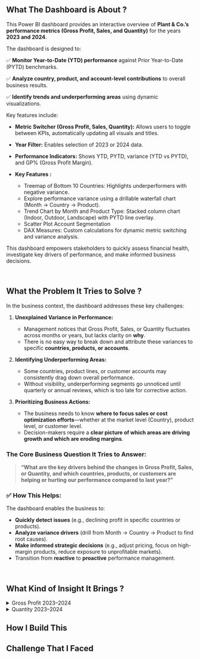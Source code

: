 ##  What The Dashboard is About ?
This Power BI dashboard provides an interactive overview of **Plant & Co.’s performance metrics (Gross Profit, Sales, and Quantity)** for the years **2023 and 2024**.

The dashboard is designed to:

✅ **Monitor Year-to-Date (YTD) performance** against Prior Year-to-Date (PYTD) benchmarks.

✅ **Analyze country, product, and account-level contributions** to overall business results.

✅ **Identify trends and underperforming areas** using dynamic visualizations.

Key features include:

* **Metric Switcher (Gross Profit, Sales, Quantity):** Allows users to toggle between KPIs, automatically updating all visuals and titles.
* **Year Filter:** Enables selection of 2023 or 2024 data.
* **Performance Indicators:** Shows YTD, PYTD, variance (YTD vs PYTD), and GP% (Gross Profit Margin).
* **Key Features :**

  * Treemap of Bottom 10 Countries: Highlights underperformers with negative variance.
  * Explore performance variance using a drillable waterfall chart (Month → Country → Product).
  * Trend Chart by Month and Product Type: Stacked column chart (Indoor, Outdoor, Landscape) with PYTD line overlay.
  * Scatter Plot Account Segmentation
  * DAX Measures: Custom calculations for dynamic metric switching and variance analysis.

This dashboard empowers stakeholders to quickly assess financial health, investigate key drivers of performance, and make informed business decisions.

<br>

## What the Problem It Tries to Solve ?
In the business context, the dashboard addresses these key challenges:

1. **Unexplained Variance in Performance:**

   * Management notices that Gross Profit, Sales, or Quantity fluctuates across months or years, but lacks clarity on **why**.
   * There is no easy way to break down and attribute these variances to specific **countries, products, or accounts**.

2. **Identifying Underperforming Areas:**

   * Some countries, product lines, or customer accounts may consistently drag down overall performance.
   * Without visibility, underperforming segments go unnoticed until quarterly or annual reviews, which is too late for corrective action.

3. **Prioritizing Business Actions:**

   * The business needs to know **where to focus sales or cost optimization efforts**—whether at the market level (Country), product level, or customer level.
   * Decision-makers require a **clear picture of which areas are driving growth and which are eroding margins**.


### The Core Business Question It Tries to Answer:

> **“What are the key drivers behind the changes in Gross Profit, Sales, or Quantity, and which countries, products, or customers are helping or hurting our performance compared to last year?”**


### ✅ How This Helps:

The dashboard enables the business to:

* **Quickly detect issues** (e.g., declining profit in specific countries or products).
* **Analyze variance drivers** (drill from Month → Country → Product to find root causes).
* **Make informed strategic decisions** (e.g., adjust pricing, focus on high-margin products, reduce exposure to unprofitable markets).
* Transition from **reactive** to **proactive** performance management.

<br>


## What Kind of Insight It Brings ?

<details>
  <summary>Gross Profit 2023–2024</summary>
  
### ✅ Overall KPI Highlights
> Overall, total Gross Profit (YTD) dropped from 5.15M in 2023 to 1.40M in 2024 for the same period. However, the YTD vs PYTD gap improved
  significantly from -265K to -78K, indicating that the downward trend has been successfully mitigated. Gross Profit Margin remained relatively
  stable at around 39%, showing that margin structure is well maintained.


### ✅ Monthly Trend
> Monthly trends show sharp fluctuations. In 2023, declines were consistent in Q4, while in 2024 there was a positive spike in February (+117K)
  before declining again in March–April. This highlights the need for a more consistent month-on-month improvement momentum going forward.


### ✅ Product Type Performance
> Outdoor products continue to support growth amid weaknesses in Indoor & Landscape. In 2024, Outdoor recorded a net +44K while other products declined.  
  This signals an opportunity to expand Outdoor’s market share in the right segments.


### ✅ Country Breakdown
> Country analysis shows that some major contributors dropped sharply, such as Canada (-41K), Germany (-25K), and Japan (-19K). Conversely, markets
  like Poland, Qatar, and Thailand posted positive growth, albeit on a smaller scale.  
> **Recommendation**: strengthen strategies in declining markets and scale up in growing ones.”


### ✅ Account Segmentation
> The profitability segmentation scatter plot illustrates where accounts sit in terms of value (YTD sales) and profitability (GP%). Most accounts
  remain clustered in the Low Value–Low GP% quadrant, highlighting a concentration of lower-contributing accounts. A few accounts are beginning to
  shift toward higher GP% areas, though their overall value is still modest. This segmentation helps visualize opportunities for prioritization—accounts
  with high GP% but lower volumes could be targeted with up-sell and cross-sell strategies to move them into the High Value–High GP% quadrant.


### ✅ Slide 6 — Actionable Key Takeaways
- ✔️ **Maintain margins** — control pricing & costs.  
- ✔️ **Drive volume** — future Gross Profit growth hinges on account & key market penetration.  
- ✔️ **Focus on Outdoor** — clear opportunities for strengthening sales in this product.  
- ✔️ **Strengthen market strategy** — address declines in major countries, scale up in positive ones.  
- ✔️ **Ensure monthly consistency** — avoid performance volatility with a more stable sales pipeline.

  
</details>

<details>
  <summary>Quantity 2023–2024</summary>


### ✅ Key KPIs Comparison

| KPI              | 2023        | 2024        | Change       |
|------------------|-------------|-------------|--------------|
| Quantity YTD     | 555.66K     | 148.47K     | ▼ -407.19K * |
| PYTD             | 538.61K     | 160.84K     |              |
| YTD vs PYTD      | +17.05K     | -12.37K     | ▼ -29.42K    |
| Gross Profit %   | 39.62%      | 39.15%      | ≈ Stable     |

> *The large quantity gap is likely due to slicers filtering different product segments.



### ✅ Monthly Trend & Quarterly Highlights

| Period        | 2023           | 2024           | Insight                                 |
|---------------|----------------|----------------|-----------------------------------------|
| Q1            | Strong start   | Strong start   | Comparable performance                  |
| Q2            | +30K growth    | -30K decline   | Major driver of YoY quantity drop       |
| April (MoM)   | +12K           | -9.4K          | Sharp reversal                          |
| June (MoM)    | +13K           | N/A            | Lost growth momentum                    |

>  **Insight**: Q2 2024 is a critical turning point and requires immediate investigation.



### ✅ Country-Level Insights

| Country        | 2023 (Δ Qty) | 2024 (Δ Qty) | Notes                                  |
|----------------|--------------|--------------|----------------------------------------|
| China          | -9.76K       | N/A          | Sharp decline in 2023                  |
| France         | -9.36K       | N/A          | Same as China                          |
| Canada         | +3K →        | -5.42K ↓     | Major reversal                         |
| US             | +1.5K →      | -2.45K ↓     | Decline in 2024                        |
| Saudi Arabia   | +11.5K ↑     | N/A          | Key driver in 2023                     |
| Portugal       | N/A          | +4.1K ↑      | Growth area in 2024                    |



### ✅ Product Performance

| Product Type | 2023 (Δ Qty) | 2024 (Δ Qty) | Insights                                |
|--------------|--------------|--------------|-----------------------------------------|
| Outdoor      | +24.8K ↑     | -4.1K ↓      | Lost key momentum                       |
| Indoor       | -4.7K ↓      | -6.6K ↓      | Consistent underperformance             |
| Landscape    | -3.1K ↓      | -1.6K ↓      | Needs evaluation for relevance          |



### ✅ Account Profitability (Scatter Chart)

- Accounts in **low quantity, high GP%**: strong **upsell potential**.
- Accounts in **high quantity, low GP%**: may need **pricing review or cost control**.
- Many accounts sit in **low quantity, low GP%** quadrant → target for cleanup or repricing.



### ✅ Strategic Insights

1. **Q2 2024 Drop Is the Key Issue**  
   Sharp declines in March–April must be investigated and addressed.

2. **Shift in Country Performance**  
   - Canada & US shifted from contributors (2023) to decliners (2024).
   - Markets like Portugal and Saudi Arabia offer growth benchmarks.

3. **Indoor Products Need Attention**  
   Downtrend in both years indicates a need for strategy refresh (bundling, rebranding, promo).

4. **Profitability vs. Volume Trade-off**  
   Despite quantity drop, GP% stayed high → good margin control but possible market share loss.



### ✅ Recommended Actions

| Focus Area          | Action                                                   |
|---------------------|----------------------------------------------------------|
| Q2 Turnaround       | Investigate sales campaigns, supply chain, seasonality   |
| Market Re-entry     | Rebuild presence in Canada & US                          |
| Product Innovation  | Relaunch or reposition Indoor products                   |
| Account Segmentation| Upsell high-margin, low-volume clients                   |
| Efficiency Drive    | Exit or price-adjust low GP%, low quantity accounts      |


</details>

## How I Build This

## Challenge That I Faced
